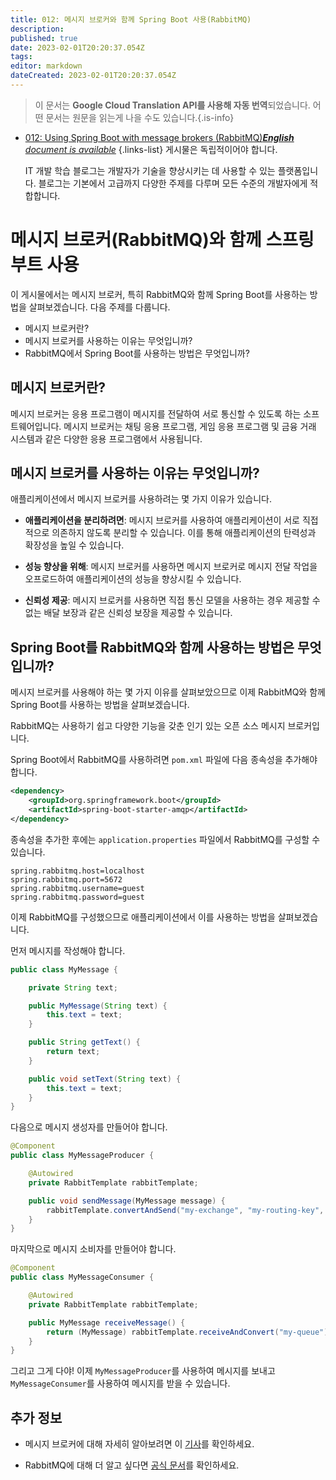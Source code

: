 ```yaml
---
title: 012: 메시지 브로커와 함께 Spring Boot 사용(RabbitMQ)
description: 
published: true
date: 2023-02-01T20:20:37.054Z
tags: 
editor: markdown
dateCreated: 2023-02-01T20:20:37.054Z
---
```


> 이 문서는 **Google Cloud Translation API를 사용해 자동 번역**되었습니다.
어떤 문서는 원문을 읽는게 나을 수도 있습니다.{.is-info}



- [012: Using Spring Boot with message brokers (RabbitMQ)***English** document is available*](/en/Knowledge-base/Spring-Boot/Learning/012-using-spring-boot-with-message-brokers-rabbitmq)
{.links-list}
 게시물은 독립적이어야 합니다.
  
    IT 개발 학습 블로그는 개발자가 기술을 향상시키는 데 사용할 수 있는 플랫폼입니다. 블로그는 기본에서 고급까지 다양한 주제를 다루며 모든 수준의 개발자에게 적합합니다.

# 메시지 브로커(RabbitMQ)와 함께 스프링 부트 사용

이 게시물에서는 메시지 브로커, 특히 RabbitMQ와 함께 Spring Boot를 사용하는 방법을 살펴보겠습니다. 다음 주제를 다룹니다.

* 메시지 브로커란?
* 메시지 브로커를 사용하는 이유는 무엇입니까?
* RabbitMQ에서 Spring Boot를 사용하는 방법은 무엇입니까?

## 메시지 브로커란?

메시지 브로커는 응용 프로그램이 메시지를 전달하여 서로 통신할 수 있도록 하는 소프트웨어입니다. 메시지 브로커는 채팅 응용 프로그램, 게임 응용 프로그램 및 금융 거래 시스템과 같은 다양한 응용 프로그램에서 사용됩니다.

## 메시지 브로커를 사용하는 이유는 무엇입니까?

애플리케이션에서 메시지 브로커를 사용하려는 몇 가지 이유가 있습니다.

* **애플리케이션을 분리하려면**: 메시지 브로커를 사용하여 애플리케이션이 서로 직접적으로 의존하지 않도록 분리할 수 있습니다. 이를 통해 애플리케이션의 탄력성과 확장성을 높일 수 있습니다.

* **성능 향상을 위해**: 메시지 브로커를 사용하면 메시지 브로커로 메시지 전달 작업을 오프로드하여 애플리케이션의 성능을 향상시킬 수 있습니다.

* **신뢰성 제공**: 메시지 브로커를 사용하면 직접 통신 모델을 사용하는 경우 제공할 수 없는 배달 보장과 같은 신뢰성 보장을 제공할 수 있습니다.

## Spring Boot를 RabbitMQ와 함께 사용하는 방법은 무엇입니까?

메시지 브로커를 사용해야 하는 몇 가지 이유를 살펴보았으므로 이제 RabbitMQ와 함께 Spring Boot를 사용하는 방법을 살펴보겠습니다.

RabbitMQ는 사용하기 쉽고 다양한 기능을 갖춘 인기 있는 오픈 소스 메시지 브로커입니다.

Spring Boot에서 RabbitMQ를 사용하려면 `pom.xml` 파일에 다음 종속성을 추가해야 합니다.

```xml
<dependency>
    <groupId>org.springframework.boot</groupId>
    <artifactId>spring-boot-starter-amqp</artifactId>
</dependency>
```

종속성을 추가한 후에는 `application.properties` 파일에서 RabbitMQ를 구성할 수 있습니다.

```properties
spring.rabbitmq.host=localhost
spring.rabbitmq.port=5672
spring.rabbitmq.username=guest
spring.rabbitmq.password=guest
```

이제 RabbitMQ를 구성했으므로 애플리케이션에서 이를 사용하는 방법을 살펴보겠습니다.

먼저 메시지를 작성해야 합니다.

```java
public class MyMessage {

    private String text;

    public MyMessage(String text) {
        this.text = text;
    }

    public String getText() {
        return text;
    }

    public void setText(String text) {
        this.text = text;
    }
}
```

다음으로 메시지 생성자를 만들어야 합니다.

```java
@Component
public class MyMessageProducer {

    @Autowired
    private RabbitTemplate rabbitTemplate;

    public void sendMessage(MyMessage message) {
        rabbitTemplate.convertAndSend("my-exchange", "my-routing-key", message);
    }
}
```

마지막으로 메시지 소비자를 만들어야 합니다.

```java
@Component
public class MyMessageConsumer {

    @Autowired
    private RabbitTemplate rabbitTemplate;

    public MyMessage receiveMessage() {
        return (MyMessage) rabbitTemplate.receiveAndConvert("my-queue");
    }
}
```

그리고 그게 다야! 이제 `MyMessageProducer`를 사용하여 메시지를 보내고 `MyMessageConsumer`를 사용하여 메시지를 받을 수 있습니다.

## 추가 정보

* 메시지 브로커에 대해 자세히 알아보려면 이 [기사](https://www.cloudamqp.com/blog/2017-12-29-what-is-message-broker.html)를 확인하세요.

* RabbitMQ에 대해 더 알고 싶다면 [공식 문서](https://www.rabbitmq.com/documentation.html)를 확인하세요.